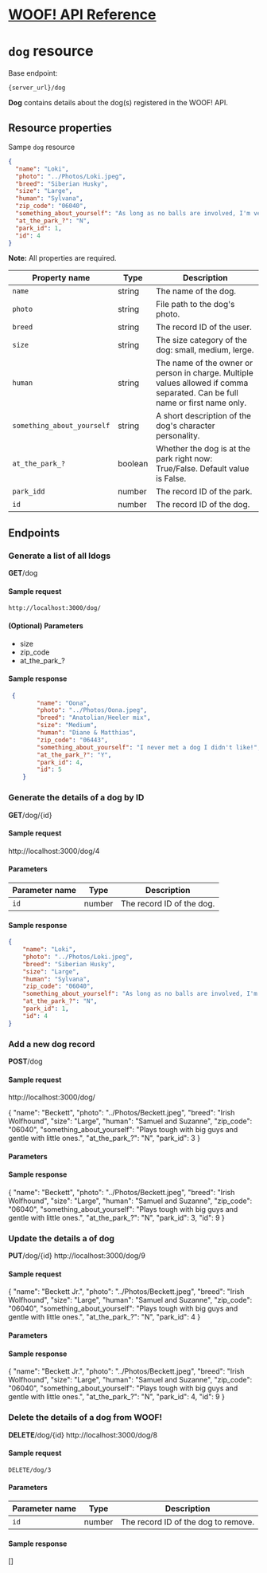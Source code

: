 # [WOOF! API Reference](overview.md)
# `dog` resource

Base endpoint:

```
{server_url}/dog
```

**Dog** contains details about the dog(s) registered in the WOOF! API. 

## Resource properties
Sampe `dog` resource

```json
{
  "name": "Loki",
  "photo": "../Photos/Loki.jpeg",
  "breed": "Siberian Husky",
  "size": "Large",
  "human": "Sylvana",
  "zip_code": "06040",
  "something_about_yourself": "As long as no balls are involved, I'm very mellow!",
  "at_the_park_?": "N",
  "park_id": 1,
  "id": 4
}
```
**Note:** All properties are required.

|Property name   |Type   |Description   |   
|---|---|---|
| `name`  |string   | The name of the dog.  |
| `photo`  |string   | File path to the dog's photo.  |   
| `breed`  |string   | The record ID of the user.  |   
| `size`  |string   | The size category of the dog: small, medium, lerge.  |   
| `human`  |string  | The name of the owner or person in charge. Multiple values allowed if comma separated. Can be full name or first name only.  |   
| `something_about_yourself`  |string   | A short description of the dog's character personality.  |   
| `at_the_park_?`  |boolean   | Whether the dog is at the park right now: True/False. Default value is False. |   
| `park_idd`  |number   | The record ID of the park.  |   
| `id`  |number   | The record ID of the dog.  |   

## Endpoints

### Generate a list of all ldogs

**GET**/dog

#### Sample request

`http://localhost:3000/dog/`

#### (Optional) Parameters
* size
* zip_code
* at_the_park_?

#### Sample response
```json
 {
        "name": "Oona",
        "photo": "../Photos/Oona.jpeg",
        "breed": "Anatolian/Heeler mix",
        "size": "Medium",
        "human": "Diane & Matthias",
        "zip_code": "06443",
        "something_about_yourself": "I never met a dog I didn't like!",
        "at_the_park_?": "Y",
        "park_id": 4,
        "id": 5
    }
```

### Generate the details of a dog by ID

**GET**/dog/{id}
#### Sample request
http://localhost:3000/dog/4
#### Parameters

|Parameter name   |Type   |Description   |   
|---|---|---|
| `id`  |number   | The record ID of the dog.   |   

#### Sample response
```json
{
    "name": "Loki",
    "photo": "../Photos/Loki.jpeg",
    "breed": "Siberian Husky",
    "size": "Large",
    "human": "Sylvana",
    "zip_code": "06040",
    "something_about_yourself": "As long as no balls are involved, I'm very mellow!",
    "at_the_park_?": "N",
    "park_id": 1,
    "id": 4
}
```


### Add a new dog record

**POST**/dog

#### Sample request
http://localhost:3000/dog/

 {
            "name": "Beckett",
            "photo": "../Photos/Beckett.jpeg",
            "breed": "Irish Wolfhound",
            "size": "Large",
            "human": "Samuel and Suzanne",
            "zip_code": "06040",
            "something_about_yourself": "Plays tough with big guys and gentle with little ones.",
            "at_the_park_?": "N",
            "park_id": 3
        }
#### Parameters

#### Sample response
{
    "name": "Beckett",
    "photo": "../Photos/Beckett.jpeg",
    "breed": "Irish Wolfhound",
    "size": "Large",
    "human": "Samuel and Suzanne",
    "zip_code": "06040",
    "something_about_yourself": "Plays tough with big guys and gentle with little ones.",
    "at_the_park_?": "N",
    "park_id": 3,
    "id": 9
}

### Update the details a of dog

**PUT**/dog/{id}
http://localhost:3000/dog/9
#### Sample request
{
            "name": "Beckett Jr.",
            "photo": "../Photos/Beckett.jpeg",
            "breed": "Irish Wolfhound",
            "size": "Large",
            "human": "Samuel and Suzanne",
            "zip_code": "06040",
            "something_about_yourself": "Plays tough with big guys and gentle with little ones.",
            "at_the_park_?": "N",
            "park_id": 4
        }
#### Parameters

#### Sample response
{
    "name": "Beckett Jr.",
    "photo": "../Photos/Beckett.jpeg",
    "breed": "Irish Wolfhound",
    "size": "Large",
    "human": "Samuel and Suzanne",
    "zip_code": "06040",
    "something_about_yourself": "Plays tough with big guys and gentle with little ones.",
    "at_the_park_?": "N",
    "park_id": 4,
    "id": 9
}

### Delete the details of a dog from WOOF!

**DELETE**/dog/{id}
http://localhost:3000/dog/8
#### Sample request
```
DELETE/dog/3
```
#### Parameters
|Parameter name   |Type   |Description   |   
|---|---|---|
| `id`  |number   | The record ID of the dog to remove. |  
#### Sample response
[]


